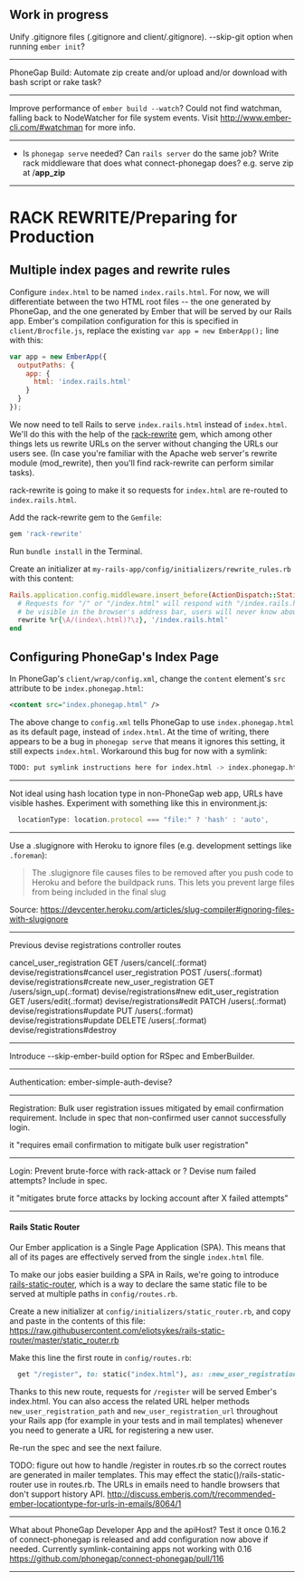 Work in progress
----------------

Unify .gitignore files (.gitignore and client/.gitignore). --skip-git option when running `ember init`?





---

PhoneGap Build: Automate zip create and/or upload and/or download with bash script or rake task?





---

Improve performance of `ember build --watch`? Could not find watchman, falling back to NodeWatcher for file system events. Visit http://www.ember-cli.com/#watchman for more info.







---

- Is `phonegap serve` needed? Can `rails server` do the same job? Write rack middleware that does what connect-phonegap does? e.g. serve zip at /__app_zip__






---

# RACK REWRITE/Preparing for Production

## Multiple index pages and rewrite rules

Configure `index.html` to be named `index.rails.html`. For now, we will differentiate between the two HTML root files -- the one generated by PhoneGap, and the one generated by Ember that will be served by our Rails app. Ember's compilation configuration for this is specified in `client/Brocfile.js`, replace the existing `var app = new EmberApp();` line with this:

```javascript
var app = new EmberApp({
  outputPaths: {
    app: {
      html: 'index.rails.html'
    }
  }
});
```

We now need to tell Rails to serve `index.rails.html` instead of `index.html`. We'll do this with the help of the [rack-rewrite](https://github.com/jtrupiano/rack-rewrite) gem, which among other things lets us rewrite URLs on the server without changing the URLs our users see. (In case you're familiar with the Apache web server's rewrite module (mod_rewrite), then you'll find rack-rewrite can perform similar tasks).

rack-rewrite is going to make it so requests for `index.html` are re-routed to `index.rails.html`.

Add the rack-rewrite gem to the `Gemfile`:

```ruby
gem 'rack-rewrite'
```

Run `bundle install` in the Terminal.

Create an initializer at `my-rails-app/config/initializers/rewrite_rules.rb` with this content:

```ruby
Rails.application.config.middleware.insert_before(ActionDispatch::Static, Rack::Rewrite) do
  # Requests for "/" or "/index.html" will respond with "/index.rails.html". This won't
  # be visible in the browser's address bar, users will never know about it.
  rewrite %r{\A/(index\.html)?\z}, '/index.rails.html'
end
```

## Configuring PhoneGap's Index Page

In PhoneGap's `client/wrap/config.xml`, change the `content` element's `src` attribute to be `index.phonegap.html`:

```xml
<content src="index.phonegap.html" />
```

The above change to `config.xml` tells PhoneGap to use `index.phonegap.html` as its default page, instead of `index.html`. At the time of writing, there appears to be a bug in `phonegap serve` that means it ignores this setting, it still expects `index.html`. Workaround this bug for now with a symlink:

```bash
TODO: put symlink instructions here for index.html -> index.phonegap.html
```






---

Not ideal using hash location type in non-PhoneGap web app, URLs have visible hashes. Experiment with something like this in environment.js:

```javascript
  locationType: location.protocol === "file:" ? 'hash' : 'auto',
```
---








Use a .slugignore with Heroku to ignore files (e.g. development settings like `.foreman`):

> The .slugignore file causes files to be removed after you push code to Heroku and before the buildpack runs. This lets you prevent large files from being included in the final slug

Source: https://devcenter.heroku.com/articles/slug-compiler#ignoring-files-with-slugignore







---

Previous devise registrations controller routes

cancel_user_registration GET    /users/cancel(.:format)                    devise/registrations#cancel
       user_registration POST   /users(.:format)                           devise/registrations#create
   new_user_registration GET    /users/sign_up(.:format)                   devise/registrations#new
  edit_user_registration GET    /users/edit(.:format)                      devise/registrations#edit
                         PATCH  /users(.:format)                           devise/registrations#update
                         PUT    /users(.:format)                           devise/registrations#update
                         DELETE /users(.:format)                           devise/registrations#destroy










---

Introduce --skip-ember-build option for RSpec and EmberBuilder.






---

Authentication: ember-simple-auth-devise?






---

Registration: Bulk user registration issues mitigated by email confirmation requirement. Include in spec that non-confirmed user cannot successfully login.

it "requires email confirmation to mitigate bulk user registration"







---

Login: Prevent brute-force with rack-attack or ? Devise num failed attempts? Include in spec.

it "mitigates brute force attacks by locking account after X failed attempts"




---

#### Rails Static Router


Our Ember application is a Single Page Application (SPA). This means that all of its pages are effectively served from the single `index.html` file.

To make our jobs easier building a SPA in Rails, we're going to introduce [rails-static-router](https://github.com/eliotsykes/rails-static-router), which is a way to declare the same static file to be served at multiple paths in `config/routes.rb`.

Create a new initializer at `config/initializers/static_router.rb`, and copy and paste in the contents of this file: https://raw.githubusercontent.com/eliotsykes/rails-static-router/master/static_router.rb

Make this line the first route in `config/routes.rb`:

```ruby
  get "/register", to: static("index.html"), as: :new_user_registration
```

Thanks to this new route, requests for `/register` will be served Ember's index.html. You can also access the related URL helper methods `new_user_registration_path` and `new_user_registration_url` throughout your Rails app (for example in your tests and in mail templates) whenever you need to generate a URL for registering a new user.

Re-run the spec and see the next failure.


TODO: figure out how to handle /register in routes.rb so the correct routes are generated in mailer templates. This may effect the static()/rails-static-router use in routes.rb. The URLs in emails need to handle browsers that don't support history API. http://discuss.emberjs.com/t/recommended-ember-locationtype-for-urls-in-emails/8064/1






---

What about PhoneGap Developer App and the apiHost? Test it once 0.16.2 of connect-phonegap is released and add configuration now above if needed. Currently symlink-containing apps not working with 0.16 https://github.com/phonegap/connect-phonegap/pull/116





---

